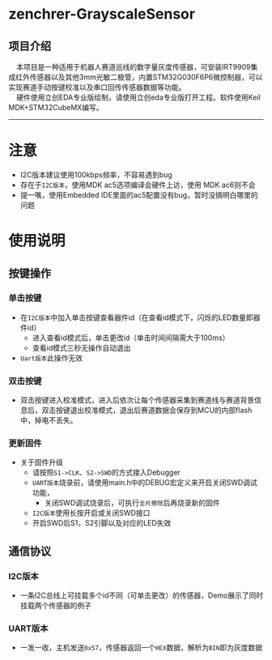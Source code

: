# zenchrer-GrayscaleSensor #
## 项目介绍 ##
&nbsp;&nbsp;&nbsp;&nbsp;本项目是一种适用于机器人赛道巡线的数字量灰度传感器，可安装IRT9909集成红外传感器以及其他3mm光敏二极管，内置STM32G030F6P6微控制器，可以实现赛道手动按键校准以及串口回传传感器数据等功能。<br>&nbsp;&nbsp;&nbsp;&nbsp;硬件使用立创EDA专业版绘制，请使用立创eda专业版打开工程。软件使用Keil MDK+STM32CubeMX编写。
***
# 注意 #
+ I2C版本建议使用100kbps频率，不容易遇到bug
+ 存在于`I2C版本`，使用MDK ac5选项编译会硬件上访，使用 MDK ac6则不会
+ 提一嘴，使用Embedded IDE里面的ac5配置没有bug，暂时没搞明白哪里的问题
# **使用说明** #

## 按键操作
### 单击按键 ###
+ 在`I2C版本`中加入单击按键查看器件id（在查看id模式下，闪烁的LED数量即器件id）
  + 进入查看id模式后，单击更改id（单击时间间隔需大于100ms）
  + 查看id模式三秒无操作自动退出 
+ `Uart版本`此操作无效
### 双击按键 ###
+ 双击按键进入校准模式，进入后依次让每个传感器采集到赛道线与赛道背景信息后，双击按键退出校准模式，退出后赛道数据会保存到MCU的内部flash中，掉电不丢失。
### 更新固件 ###
+ 关于固件升级
  + 请按照`S1->CLK`、`S2->SWD`的方式接入Debugger 
  + `UART版本`烧录前，请使用main.h中的DEBUG宏定义来开启关闭SWD调试功能，
    + 关闭SWD调试烧录后，可执行`全片擦除`后再烧录新的固件
  + `I2C版本`使用长按开启或关闭SWD接口
  + 开启SWD后S1，S2引脚以及对应的LED失效
## 通信协议
### I2C版本 ###
+ 一条I2C总线上可挂载多个id不同（可单击更改）的传感器，Demo展示了同时挂载两个传感器的例子
### UART版本 ###
+ 一发一收，主机发送`0x57`，传感器返回一个`HEX`数据，解析为`BIN`即为灰度数据